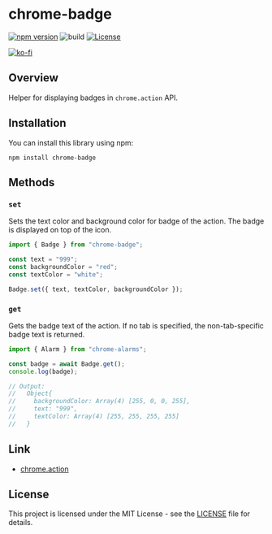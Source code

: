 # chrome-badge

[![npm version](https://badge.fury.io/js/chrome-badge.svg)](https://badge.fury.io/js/chrome-badge)
![build](https://github.com/ryohidaka/chrome-badge/workflows/Build/badge.svg)
[![License](https://img.shields.io/badge/license-MIT-blue.svg)](https://opensource.org/licenses/MIT)

[![ko-fi](https://ko-fi.com/img/githubbutton_sm.svg)](https://ko-fi.com/B0B6TVH92)

## Overview

Helper for displaying badges in `chrome.action` API.

## Installation

You can install this library using npm:

```shell
npm install chrome-badge
```

## Methods

### `set`

Sets the text color and background color for badge of the action. The badge is displayed on top of the icon.

```typescript
import { Badge } from "chrome-badge";

const text = "999";
const backgroundColor = "red";
const textColor = "white";

Badge.set({ text, textColor, backgroundColor });
```

### `get`

Gets the badge text of the action. If no tab is specified, the non-tab-specific badge text is returned.

```typescript
import { Alarm } from "chrome-alarms";

const badge = await Badge.get();
console.log(badge);

// Output:
//   Object{
//     backgroundColor: Array(4) [255, 0, 0, 255],
//     text: "999",
//     textColor: Array(4) [255, 255, 255, 255]
//   }
```

## Link

- [chrome.action](https://developer.chrome.com/docs/extensions/reference/api/action)

## License

This project is licensed under the MIT License - see the [LICENSE](LICENSE) file for details.
